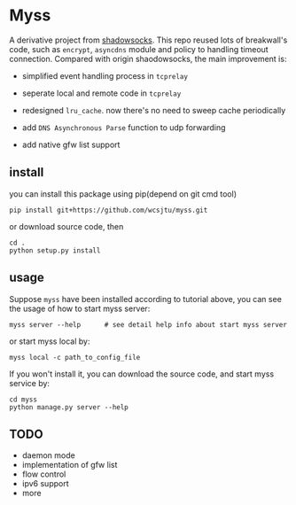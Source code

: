 # Myss

A derivative project from [shadowsocks](https://github.com/shadowsocks/shadowsocks/tree/master). This repo reused lots of breakwall's code, such as `encrypt`, `asyncdns` module and policy to handling timeout connection. Compared with origin shaodowsocks, the main improvement is:

- simplified event handling process in `tcprelay`

- seperate local and remote code in `tcprelay`

- redesigned `lru_cache`. now there's no need to sweep cache periodically

- add `DNS Asynchronous Parse` function to udp forwarding

- add native gfw list support

## install

you can install this package using pip(depend on git cmd tool)

```shell
pip install git+https://github.com/wcsjtu/myss.git
```

or download source code, then

```shell
cd .
python setup.py install
```

## usage

Suppose `myss` have been installed according to tutorial above, you can see the usage of how to start myss server:

```shell
myss server --help      # see detail help info about start myss server
```

or start myss local by:

```shell
myss local -c path_to_config_file
```

If you won't install it, you can download the source code, and start myss service by:

```shell
cd myss
python manage.py server --help
```

## TODO

- daemon mode
- implementation of gfw list
- flow control
- ipv6 support
- more